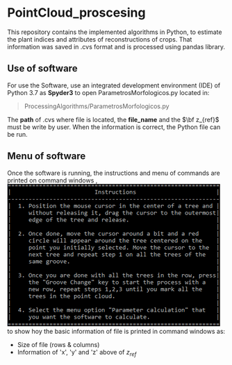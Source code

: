 # PointCloud_proscesing
This repository contains the implemented algorithms in Python, to estimate the plant indices and attributes of reconstructions of crops. That information was saved in .cvs format and is processed using pandas library.
## Use of software
For use the Software, use an integrated development environment (IDE) of Python 3.7 as **Spyder3** to open ParametrosMorfologicos.py located in:
> ProcessingAlgorithms/ParametrosMorfologicos.py

The **path** of .cvs where file is located, the **file_name** and the $\bf z_{ref}$ must be write by user. When the information is correct, the Python file can be run.
## Menu of software
Once the software is running, the instructions and menu of commands are printed on command windows ,
![Instructions](/Images/Instructions.PNG)
 to show hoy  the basic information of file is printed in command windows as:
- Size of file (rows & columns)
- Information of 'x', 'y' and 'z' above of $z_{ref}$
